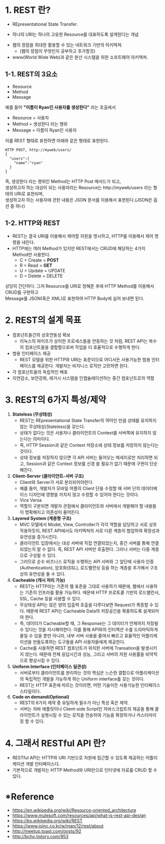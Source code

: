 
# 1. REST 란?
* REpresentational State Transfer.
 - 하나의 URI는 하나의 고유한 Resource를 대표하도록 설계된다는 개념
* 웹의 장점을 최대한 활용할 수 있는 네트워크 기반의 아키텍쳐.
  * (웹의 장점이 무엇인지 공부하고 추가할것)
* www(World Wide Web)과 같은 분산 시스템을 위한 소프트웨어 아키텍쳐.
## 1-1. REST의 3요소
- Resource
- Method
- Message  
  
예를 들어 **"이름이 Ryan인 사용자를 생성한다"** 라는 호출에서
- Resource = 사용자
- Method = 생성한다 라는 행위
- Message = 이름이 Ryan인 사용자  
  
이를 REST 형태로 표현하면 아래와 같은 형태로 표현된다.  
~~~
HTTP POST, http://myweb/users/  
{  
  "users":{  
    "name":"ryan"  
  }  
}
~~~
  
즉, 생성한다 라는 행위인 Method는 HTTP Post 메서드가 되고,  
생성하고자 하는 대상이 되는 사용자라는 Resource는 http://myweb/users 라는 형태의 URI로 표현되며,  
생성하고자 하는 사용자에 관한 내용은 JSON 문서를 이용해서 표현된다.(JSON은 옵션 중 하나)  

## 1-2. HTTP와 REST
- REST는 결국 URI를 이용해서 제어할 자원을 명시하고, HTTP를 이용해서 제어 명령을 내린다.
- HTTP에는 여러 Method가 있지만 REST에서는 CRUD에 해당하는 4가지 Method만 사용한다.
  - C = Create = **POST**
  - R = Read = **GET**
  - U = Update = UPDATE
  - D = Delete = DELETE
  
상당히 간단하다. 그저 Resource를 URI로 정해준 후에 HTTP Method를 이용해서 CRUD를 구현하고  
Message를 JSON(혹은 XML)로 표현하여 HTTP Body에 실어 보내면 된다.

# 2. REST의 설계 목표
- 컴포넌트들간의 상호연동성 확보
  - 리눅스의 파이프가 상이한 프로세스들을 연동하는 것 처럼, REST API는 복수의 컴포넌트들을 결합함으로써 작업을 더 효율적으로 수행하게 한다.
- 범용 인터페이스 제공
  - REST 모델을 위한 HTTP와 URI는 표준이므로 어디서든 사용가능한 범용 인터페이스를 제공한다. 개발자는 비지니스 로직만 고민하면 된다.
- 각 컴포넌트들의 독립적인 배포
- 지연감소, 보안강화, 레거시 시스템을 인캡슐레이션하는 중간 컴포넌트로의 역할

# 3. REST의 6가지 특성/제약
1. **Stateless (무상태성)**
    - REST는 REpresentational State Transfer의 약어인 만큼 상태를 유지하지 않는 무상태성(Stateless)을 갖는다.
    - 상태가 없다는 것은 사용자나 클라이언트의 Context를 서버쪽에 유지하지 않는다는 의미이다.
    - 즉, HTTP Session과 같은 Context 저장소에 상태 정보를 저장하지 않는다는 것이다.
    - 상태 정보를 저장하지 않으면 각 API 서버는 들어오는 메세지로만 처리하면 되고, Session과 같은 Context 정보를 신경 쓸 필요가 없기 때문에 구현이 단순해진다.
2. **Client-Server (클라이언트-서버 구조)**
    - Client와 Server가 서로 분리되어야한다.
    - 예를 들어, 개발자가 모바일 어플의 Client 단을 수정할 때 서버 단의 데이터베이스 디자인에 영향을 끼치지 않고 수정할 수 있어야 한다는 것이다.
    - Vice Versa
    - 역할이 구분되면 개발자 관점에서 클라이언트와 서버에서 개발해야 할 내용들이 명확해지고 의존성이 줄어든다.
3. **Layered System (계층형 구조)**
    - MVC 모델에서 Model, View, Controller가 각각 역할을 담당하고 서로 상호작용하듯이, REST API에서도 아키텍쳐의 서로 다른 계층이 협업하여 확장성과 유연성을 증가시킨다.
    - 클라이언트 입장에서는 대상 서버에 직접 연결되었는지, 중간 서버를 통해 연결되었는지 알 수 없다. 즉, REST API 서버만 호출한다. 그러나 서버는 다중 계층으로 구성될 수 있다.
    - 그러므로 순수 비즈니스 로직을 수행하는 API 서버와 그 앞단에 사용자 인증(Authentication), 암호화(SSL), 로드밸런싱 등을 하는 계층을 추가해서 구조상의 유연성을 둘 수 있다.
4. **Cacheable (캐시 처리 가능)**
    - REST는 HTTP라는 기존의 웹 표준을 그대로 사용하기 때문에, 웹에서 사용하는 기존의 인프라를 활용 가능하다. 때문에 HTTP 프로토콜 기반의 로드밸런서, SSL, Cache 등을 사용할 수 있다.
    - 무상태성 API는 많은 양의 입출력 호출을 다루다보면 Request가 폭증할 수 있다. 때문에 REST API는 Cacheable Data의 저장공간을 확충하도록 설계되어야 한다.
    - 즉, 데이터가 Cacheable할 때, 그 Response는 그 데이터가 언제까지 저장될 수 있다는 것을 지시해야한다. 이를 통해 API와의 인터렉션 수를 드라마틱하게 줄일 수 있을 뿐만 아니라, 내부 서버 사용을 줄여서 빠르고 효율적인 어플리케이션을 만들도록하는 도구들을 API 사용자들에게 제공한다.
    - Cache를 사용하면 REST 컴포넌트가 위치한 서버에 Transation을 발생시키지 않는다. 때문에 전체 응답시간과 성능, 그리고 서버의 자원 사용률을 비약적으로 향상시킬 수 있다.
5. **Uniform Interface (인터페이스 일관성)**
    - 서버로부터 클라이언트를 분리하는 것의 핵심은 느슨한 결합으로 어플리케이션의 독립적인 개발을 가능하게 하는 Uniform interface를 갖는 것이다.
    - REST는 HTTP 표준에 따르는 것이라면, 어떤 기술이든 사용가능한 인터페이스 스타일이다.
6. **Code on demand(Optional)**
    - REST의 6가지 제약 중 유일하게 필수가 아닌 특성 혹은 제약.
    - 서버는 자바 애플릿이나 Client-side Script인 자바스크립트의 제공을 통해 클라이언트가 실행시킬 수 있는 로직을 전송하여 기능을 확장하거나 커스터마이징 할 수 있다.
# 4. 그래서 RESTful API 란?
  - RESTful API는 HTTP와 URI 기반으로 자원에 접근할 수 있도록 제공하는 어플리케이션 개발 인터페이스다.
  - 기본적으로 개발자는 HTTP Method와 URI만으로 인터넷에 자료를 CRUD 할 수 있다.

# *Reference
* https://en.wikipedia.org/wiki/Resource-oriented_architecture
* https://www.mulesoft.com/resources/api/what-is-rest-api-design
* https://ko.wikipedia.org/wiki/REST
* https://www.joinc.co.kr/w/man/12/rest/about
* http://meetup.toast.com/posts/92
* http://bcho.tistory.com/953
